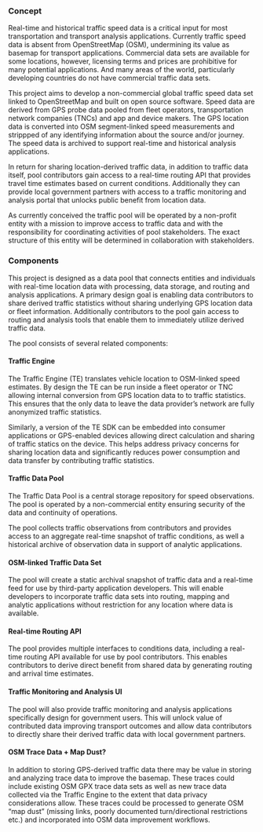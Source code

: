 ### Concept

Real-time and historical traffic speed data is a critical input for most transportation and transport analysis applications. Currently traffic speed data is absent from OpenStreetMap (OSM), undermining its value as basemap for transport applications. Commercial data sets are available for some locations, however, licensing terms and prices are prohibitive for many potential applications. And many areas of the world, particularly developing countries do not have commercial traffic data sets.

This project aims to develop a non-commercial global traffic speed data set linked to OpenStreetMap and built on open source software. Speed data are derived from GPS probe data pooled from fleet operators, transportation network companies (TNCs) and app and device makers. The GPS location data is converted into OSM segment-linked speed measurements and strippped of any identifying information about the source and/or journey. The speed data is archived to support real-time and historical analysis applications.
 
In return for sharing location-derived traffic data, in addition to traffic data itself, pool contributors gain access to a real-time routing API that provides travel time estimates based on current conditions. Additionally they can provide local government partners with access to a traffic monitoring and analysis portal that unlocks public benefit from location data.

As currently conceived the traffic pool will be operated by a non-profit entity with a mission to improve access to traffic data and with the responsibility for coordinating activities of pool stakeholders.  The exact structure of this entity will be determined in collaboration with stakeholders.
 
### Components

This project is designed as a data pool that connects entities and individuals with real-time location data with processing, data storage, and routing and analysis applications. A primary design goal is enabling data contributors to share derived traffic statistics without sharing underlying GPS location data or fleet information. Additionally contributors to the pool gain access to routing and analysis tools that enable them to immediately utilize derived traffic data.

The pool consists of several related components:

#### Traffic Engine
The Traffic Engine (TE) translates vehicle location to OSM-linked speed estimates. By design the TE can be run inside a fleet operator or TNC allowing internal conversion from GPS location data to to traffic statistics. This ensures that the only data to leave the data provider’s network are fully anonymized traffic statistics.

Similarly, a version of the TE SDK can be embedded into consumer applications or GPS-enabled devices allowing direct calculation and sharing of traffic statics on the device. This helps address privacy concerns for sharing location data and significantly reduces power consumption and data transfer by contributing traffic statistics.

#### Traffic Data Pool
The Traffic Data Pool is a central storage repository for speed observations. The pool is operated by a non-commercial entity ensuring security of the data and continuity of operations. 

The pool collects traffic observations from contributors and provides access to an aggregate real-time snapshot of traffic conditions, as well a historical archive of observation data in support of analytic applications.

#### OSM-linked Traffic Data Set 
The pool will create a static archival snapshot of traffic data and a real-time feed for use by third-party application developers. This will enable developers to incorporate traffic data sets into routing, mapping and analytic applications without restriction for any location where data is available.

#### Real-time Routing API
The pool provides multiple interfaces to conditions data, including a real-time routing API available for use by pool contributors. This enables contributors to derive direct benefit from shared data by generating routing and arrival time estimates. 

#### Traffic Monitoring and Analysis UI
The pool will also provide traffic monitoring and analysis applications specifically design for government users. This will unlock value of contributed data improving transport outcomes and allow data contributors to directly share their derived traffic data with local government partners.
 
#### OSM Trace Data + Map Dust?
In addition to storing GPS-derived traffic data there may be value in storing and analyzing trace data to improve the basemap. These traces could include existing OSM GPX trace data sets as well as new trace data collected via the Traffic Engine to the extent that data privacy considerations allow. These traces could be processed to generate OSM “map dust” (missing links, poorly documented turn/directional restrictions etc.) and incorporated into OSM data improvement workflows.


